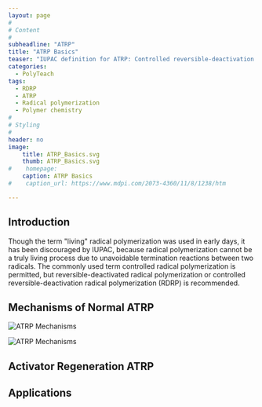 ```yaml
---
layout: page
#
# Content
#
subheadline: "ATRP"
title: "ATRP Basics"
teaser: "IUPAC definition for ATRP: Controlled reversible-deactivation radical polymerization in which the deactivation of the radicals involves reversible atom transfer or reversible group transfer catalyzed usually, though not exclusively, by transition-metal complexes."
categories:
  - PolyTeach
tags:
  - RDRP
  - ATRP
  - Radical polymerization
  - Polymer chemistry
#
# Styling
#
header: no
image:
    title: ATRP_Basics.svg
    thumb: ATRP_Basics.svg
#    homepage: 
    caption: ATRP Basics
#    caption_url: https://www.mdpi.com/2073-4360/11/8/1238/htm

---
```




## Introduction

Though the term "living" radical polymerization was used in early days, it has been discouraged by IUPAC, because radical polymerization cannot be a truly living process due to unavoidable termination reactions between two radicals. The commonly used term controlled radical polymerization is permitted, but reversible-deactivated radical polymerization or controlled reversible-deactivation radical polymerization (RDRP) is recommended.

## Mechanisms of  Normal ATRP

![ATRP Mechanisms](https://wikimedia.org/api/rest_v1/media/math/render/svg/8d22caa49b8487dcf7c567e3a374e6eda1eb8269)

![ATRP Mechanisms](https://wikimedia.org/api/rest_v1/media/math/render/svg/615dea9d96bca416108edf3e7cc335612c6a84ad)

## Activator Regeneration ATRP

## Applications